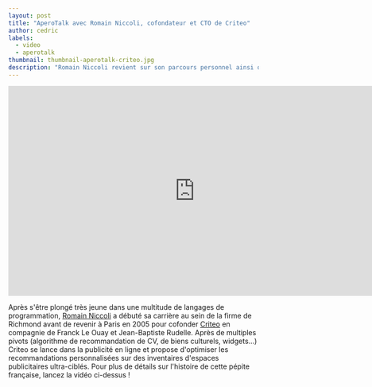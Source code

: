 ```yaml
---
layout: post
title: "AperoTalk avec Romain Niccoli, cofondateur et CTO de Criteo"
author: cedric
labels:
  - video
  - aperotalk
thumbnail: thumbnail-aperotalk-criteo.jpg
description: "Romain Niccoli revient sur son parcours personnel ainsi que sur les nombreuses péripéties, revirements de situation et autres choix cornéliens ayant accompagné la création de Criteo."
---
```


<div class="video-wrapper"><iframe width="750" height="422" src="https://www.youtube.com/embed/y-hnoSlvTlQ?showinfo=0" frameborder="0" allowfullscreen></iframe></div>

Après s'être plongé très jeune dans une multitude de langages de programmation, [Romain Niccoli](https://twitter.com/romain_n) a débuté sa carrière au sein de la firme de Richmond avant de revenir à Paris en 2005 pour cofonder [Criteo](http://www.criteo.com/) en compagnie de Franck Le Ouay et Jean-Baptiste Rudelle. Après de multiples pivots (algorithme de recommandation de CV, de biens culturels, widgets...) Criteo se lance dans la publicité en ligne et propose d'optimiser les recommandations personnalisées sur des inventaires d'espaces publicitaires ultra-ciblés. Pour plus de détails sur l'histoire de cette pépite française, lancez la vidéo ci-dessus !

